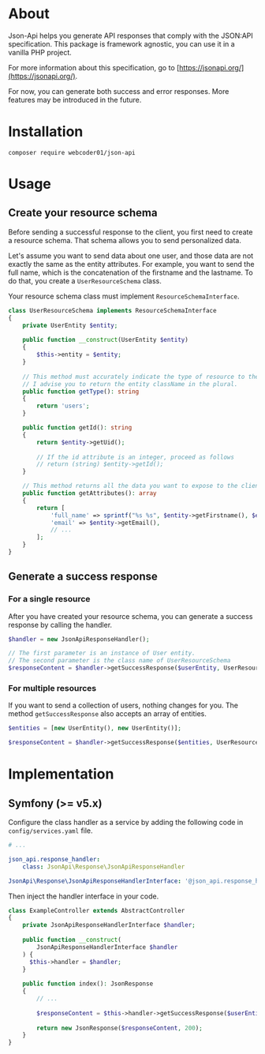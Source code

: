 # About

Json-Api helps you generate API responses that comply with the JSON:API specification.
This package is framework agnostic, you can use it in a vanilla PHP project.

For more information about this specification, go to [https://jsonapi.org/](https://jsonapi.org/).

For now, you can generate both success and error responses. More features may be introduced in the future.

# Installation

    composer require webcoder01/json-api

# Usage

## Create your resource schema

Before sending a successful response to the client, you first need to create a resource schema.
That schema allows you to send personalized data.

Let's assume you want to send data about one user, and those data are not exactly the same as the entity attributes.
For example, you want to send the full name, which is the concatenation of the firstname and the lastname.
To do that, you create a `UserResourceSchema` class.

Your resource schema class must implement `ResourceSchemaInterface`.

```php
class UserResourceSchema implements ResourceSchemaInterface
{
    private UserEntity $entity;
    
    public function __construct(UserEntity $entity)
    {
        $this->entity = $entity;
    }
    
    // This method must accurately indicate the type of resource to the client.
    // I advise you to return the entity className in the plural.
    public function getType(): string
    {
        return 'users';
    }

    public function getId(): string
    {
        return $entity->getUid();
        
        // If the id attribute is an integer, proceed as follows
        // return (string) $entity->getId();
    }

    // This method returns all the data you want to expose to the client.
    public function getAttributes(): array
    {
        return [
            'full_name' => sprintf("%s %s", $entity->getFirstname(), $entity->getLastname()),
            'email' => $entity->getEmail(),
            // ...
        ];
    }
}
```

## Generate a success response

### For a single resource

After you have created your resource schema, you can generate a success response by calling the handler.

```php
$handler = new JsonApiResponseHandler();

// The first parameter is an instance of User entity.
// The second parameter is the class name of UserResourceSchema
$responseContent = $handler->getSuccessResponse($userEntity, UserResourceSchema::class);
```

### For multiple resources

If you want to send a collection of users, nothing changes for you.
The method `getSuccessResponse` also accepts an array of entities.

```php
$entities = [new UserEntity(), new UserEntity()];

$responseContent = $handler->getSuccessResponse($entities, UserResourceSchema::class);
```

# Implementation

## Symfony (>= v5.x)

Configure the class handler as a service by adding the following code in `config/services.yaml` file.

```yaml
# ...

json_api.response_handler:
    class: JsonApi\Response\JsonApiResponseHandler

JsonApi\Response\JsonApiResponseHandlerInterface: '@json_api.response_handler'
```

Then inject the handler interface in your code.

```php
class ExampleController extends AbstractController
{
    private JsonApiResponseHandlerInterface $handler;
    
    public function __construct(
        JsonApiResponseHandlerInterface $handler
    ) {
      $this->handler = $handler;  
    }
    
    public function index(): JsonResponse
    {
        // ...
        
        $responseContent = $this->handler->getSuccessResponse($userEntity, UserResourceSchema::class);
        
        return new JsonResponse($responseContent, 200);
    }
}
```
